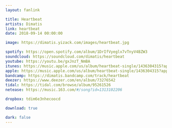 ```yaml
---
layout: fanlink

title: Heartbeat
artists: Dimatis
link: heartbeat
date: 2018-09-14 00:00:00

image: https://dimatis.yizack.com/images/heartbeat.jpg

spotify: https://open.spotify.com/album/1DrIfVyeglx7vTnyV4BZW3
soundcloud: https://soundcloud.com/dimatis/heartbeat
youtube: https://youtu.be/gxJnzT_NmBA
itunes: https://music.apple.com/us/album/heartbeat-single/1436304315?app=itunes&ls=1
apple: https://music.apple.com/us/album/heartbeat-single/1436304315?app=music&ls=1
bandcamp: https://dimatis.bandcamp.com/track/heartbeat
deezer: https://www.deezer.com/en/album/73276542
tidal: https://tidal.com/browse/album/95261526
netease: https://music.163.com/#/song?id=1313102206

dropbox: tdim6e3nhecoocd

download: true

dark: false
---
```

